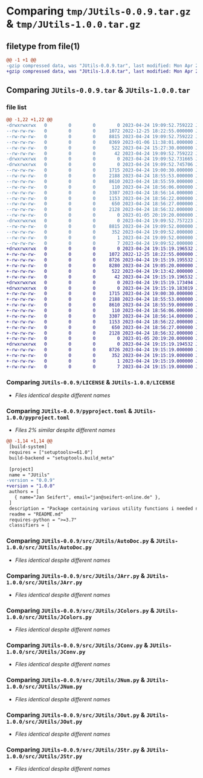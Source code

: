 # Comparing `tmp/JUtils-0.0.9.tar.gz` & `tmp/JUtils-1.0.0.tar.gz`

## filetype from file(1)

```diff
@@ -1 +1 @@
-gzip compressed data, was "JUtils-0.0.9.tar", last modified: Mon Apr 24 19:09:52 2023, max compression
+gzip compressed data, was "JUtils-1.0.0.tar", last modified: Mon Apr 24 19:15:19 2023, max compression
```

## Comparing `JUtils-0.0.9.tar` & `JUtils-1.0.0.tar`

### file list

```diff
@@ -1,22 +1,22 @@
-drwxrwxrwx   0        0        0        0 2023-04-24 19:09:52.759222 JUtils-0.0.9/
--rw-rw-rw-   0        0        0     1072 2022-12-25 18:22:55.000000 JUtils-0.0.9/LICENSE
--rw-rw-rw-   0        0        0     8815 2023-04-24 19:09:52.759222 JUtils-0.0.9/PKG-INFO
--rw-rw-rw-   0        0        0     8369 2023-01-06 11:38:01.000000 JUtils-0.0.9/README.md
--rw-rw-rw-   0        0        0      522 2023-04-24 15:27:30.000000 JUtils-0.0.9/pyproject.toml
--rw-rw-rw-   0        0        0       42 2023-04-24 19:09:52.759222 JUtils-0.0.9/setup.cfg
-drwxrwxrwx   0        0        0        0 2023-04-24 19:09:52.731665 JUtils-0.0.9/src/
-drwxrwxrwx   0        0        0        0 2023-04-24 19:09:52.745706 JUtils-0.0.9/src/JUtils/
--rw-rw-rw-   0        0        0     1715 2023-04-24 19:00:30.000000 JUtils-0.0.9/src/JUtils/AutoDoc.py
--rw-rw-rw-   0        0        0     2188 2023-04-24 18:55:53.000000 JUtils-0.0.9/src/JUtils/JArr.py
--rw-rw-rw-   0        0        0     8610 2023-04-24 18:55:59.000000 JUtils-0.0.9/src/JUtils/JColors.py
--rw-rw-rw-   0        0        0      110 2023-04-24 18:56:06.000000 JUtils-0.0.9/src/JUtils/JConst.py
--rw-rw-rw-   0        0        0     3307 2023-04-24 18:56:14.000000 JUtils-0.0.9/src/JUtils/JConv.py
--rw-rw-rw-   0        0        0     1153 2023-04-24 18:56:22.000000 JUtils-0.0.9/src/JUtils/JNum.py
--rw-rw-rw-   0        0        0      650 2023-04-24 18:56:27.000000 JUtils-0.0.9/src/JUtils/JOut.py
--rw-rw-rw-   0        0        0     2128 2023-04-24 18:56:32.000000 JUtils-0.0.9/src/JUtils/JStr.py
--rw-rw-rw-   0        0        0        0 2023-01-05 20:19:20.000000 JUtils-0.0.9/src/JUtils/__init__.py
-drwxrwxrwx   0        0        0        0 2023-04-24 19:09:52.757223 JUtils-0.0.9/src/JUtils.egg-info/
--rw-rw-rw-   0        0        0     8815 2023-04-24 19:09:52.000000 JUtils-0.0.9/src/JUtils.egg-info/PKG-INFO
--rw-rw-rw-   0        0        0      352 2023-04-24 19:09:52.000000 JUtils-0.0.9/src/JUtils.egg-info/SOURCES.txt
--rw-rw-rw-   0        0        0        1 2023-04-24 19:09:52.000000 JUtils-0.0.9/src/JUtils.egg-info/dependency_links.txt
--rw-rw-rw-   0        0        0        7 2023-04-24 19:09:52.000000 JUtils-0.0.9/src/JUtils.egg-info/top_level.txt
+drwxrwxrwx   0        0        0        0 2023-04-24 19:15:19.196532 JUtils-1.0.0/
+-rw-rw-rw-   0        0        0     1072 2022-12-25 18:22:55.000000 JUtils-1.0.0/LICENSE
+-rw-rw-rw-   0        0        0     8726 2023-04-24 19:15:19.195532 JUtils-1.0.0/PKG-INFO
+-rw-rw-rw-   0        0        0     8280 2023-04-24 19:05:20.000000 JUtils-1.0.0/README.md
+-rw-rw-rw-   0        0        0      522 2023-04-24 19:13:42.000000 JUtils-1.0.0/pyproject.toml
+-rw-rw-rw-   0        0        0       42 2023-04-24 19:15:19.196532 JUtils-1.0.0/setup.cfg
+drwxrwxrwx   0        0        0        0 2023-04-24 19:15:19.173494 JUtils-1.0.0/src/
+drwxrwxrwx   0        0        0        0 2023-04-24 19:15:19.183019 JUtils-1.0.0/src/JUtils/
+-rw-rw-rw-   0        0        0     1715 2023-04-24 19:00:30.000000 JUtils-1.0.0/src/JUtils/AutoDoc.py
+-rw-rw-rw-   0        0        0     2188 2023-04-24 18:55:53.000000 JUtils-1.0.0/src/JUtils/JArr.py
+-rw-rw-rw-   0        0        0     8610 2023-04-24 18:55:59.000000 JUtils-1.0.0/src/JUtils/JColors.py
+-rw-rw-rw-   0        0        0      110 2023-04-24 18:56:06.000000 JUtils-1.0.0/src/JUtils/JConst.py
+-rw-rw-rw-   0        0        0     3307 2023-04-24 18:56:14.000000 JUtils-1.0.0/src/JUtils/JConv.py
+-rw-rw-rw-   0        0        0     1153 2023-04-24 18:56:22.000000 JUtils-1.0.0/src/JUtils/JNum.py
+-rw-rw-rw-   0        0        0      650 2023-04-24 18:56:27.000000 JUtils-1.0.0/src/JUtils/JOut.py
+-rw-rw-rw-   0        0        0     2128 2023-04-24 18:56:32.000000 JUtils-1.0.0/src/JUtils/JStr.py
+-rw-rw-rw-   0        0        0        0 2023-01-05 20:19:20.000000 JUtils-1.0.0/src/JUtils/__init__.py
+drwxrwxrwx   0        0        0        0 2023-04-24 19:15:19.194532 JUtils-1.0.0/src/JUtils.egg-info/
+-rw-rw-rw-   0        0        0     8726 2023-04-24 19:15:19.000000 JUtils-1.0.0/src/JUtils.egg-info/PKG-INFO
+-rw-rw-rw-   0        0        0      352 2023-04-24 19:15:19.000000 JUtils-1.0.0/src/JUtils.egg-info/SOURCES.txt
+-rw-rw-rw-   0        0        0        1 2023-04-24 19:15:19.000000 JUtils-1.0.0/src/JUtils.egg-info/dependency_links.txt
+-rw-rw-rw-   0        0        0        7 2023-04-24 19:15:19.000000 JUtils-1.0.0/src/JUtils.egg-info/top_level.txt
```

### Comparing `JUtils-0.0.9/LICENSE` & `JUtils-1.0.0/LICENSE`

 * *Files identical despite different names*

### Comparing `JUtils-0.0.9/pyproject.toml` & `JUtils-1.0.0/pyproject.toml`

 * *Files 2% similar despite different names*

```diff
@@ -1,14 +1,14 @@
 [build-system]
 requires = ["setuptools>=61.0"]
 build-backend = "setuptools.build_meta"
 
 [project]
 name = "JUtils"
-version = "0.0.9"
+version = "1.0.0"
 authors = [
   { name="Jan Seifert", email="jan@seifert-online.de" },
 ]
 description = "Package containing various utility functions i needed now and then, that i wanted to share"
 readme = "README.md"
 requires-python = ">=3.7"
 classifiers = [
```

### Comparing `JUtils-0.0.9/src/JUtils/AutoDoc.py` & `JUtils-1.0.0/src/JUtils/AutoDoc.py`

 * *Files identical despite different names*

### Comparing `JUtils-0.0.9/src/JUtils/JArr.py` & `JUtils-1.0.0/src/JUtils/JArr.py`

 * *Files identical despite different names*

### Comparing `JUtils-0.0.9/src/JUtils/JColors.py` & `JUtils-1.0.0/src/JUtils/JColors.py`

 * *Files identical despite different names*

### Comparing `JUtils-0.0.9/src/JUtils/JConv.py` & `JUtils-1.0.0/src/JUtils/JConv.py`

 * *Files identical despite different names*

### Comparing `JUtils-0.0.9/src/JUtils/JNum.py` & `JUtils-1.0.0/src/JUtils/JNum.py`

 * *Files identical despite different names*

### Comparing `JUtils-0.0.9/src/JUtils/JOut.py` & `JUtils-1.0.0/src/JUtils/JOut.py`

 * *Files identical despite different names*

### Comparing `JUtils-0.0.9/src/JUtils/JStr.py` & `JUtils-1.0.0/src/JUtils/JStr.py`

 * *Files identical despite different names*

